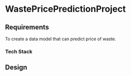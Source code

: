 # WastePricePredictionProject
## Requirements
To create a data model that can predict price of waste.

### Tech Stack

## Design
